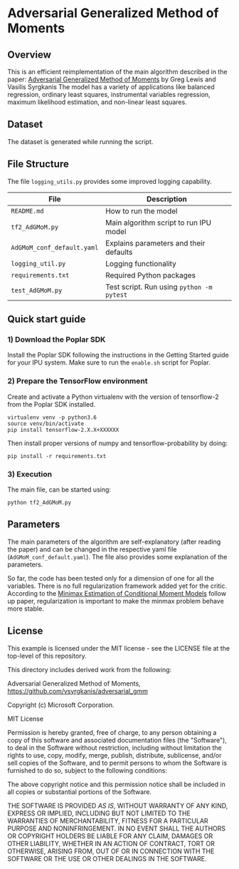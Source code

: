 # Adversarial Generalized Method of Moments

## Overview

This is an efficient reimplementation of the main algorithm 
described in the paper:
[Adversarial Generalized Method of Moments](https://arxiv.org/abs/1803.07164) 
by Greg Lewis and Vasilis Syrgkanis
The model has a variety of applications like balanced regression,
ordinary least squares, instrumental variables regression, 
maximum likelihood estimation, and non-linear least squares.


## Dataset

The dataset is generated while running the script.

## File Structure

The file `logging_utils.py` provides some improved logging capability.

| File                         | Description                                |
| ---------------------------- | ------------------------------------------ |
| `README.md`                  | How to run the model                       |
| `tf2_AdGMoM.py`              | Main algorithm script to run IPU model     |
| `AdGMoM_conf_default.yaml`   | Explains parameters and their defaults     |
| `logging_util.py`            | Logging functionality                      |
| `requirements.txt`           | Required Python packages                   |
| `test_AdGMoM.py`             | Test script. Run using `python -m pytest`  |


## Quick start guide

### 1) Download the Poplar SDK

Install the Poplar SDK following the instructions 
in the Getting Started guide for your IPU system.
Make sure to run the `enable.sh` script for Poplar.

### 2) Prepare the TensorFlow environment
 
Create and activate a Python virtualenv with the version of tensorflow-2 from
the Poplar SDK installed.
```
virtualenv venv -p python3.6
source venv/bin/activate
pip install tensorflow-2.X.X+XXXXXX
```
Then install proper versions of numpy and tensorflow-probability by doing:
```
pip install -r requirements.txt
```

### 3) Execution

The main file, can be started using:

```
python tf2_AdGMoM.py
``` 

## Parameters

The main parameters of the algorithm are self-explanatory 
(after reading the paper) and can be changed
in the respective yaml file (`AdGMoM_conf_default.yaml`).
The file also provides some explanation of the parameters.

So far, the code has been tested only for a dimension of one 
for all the variables.
There is no full regularization framework added yet for the critic.
According to the 
[Minimax Estimation of Conditional Moment Models](https://arxiv.org/abs/2006.07201) 
follow up paper, regularization is important
to make the minmax problem behave more stable.

## License

This example is licensed under the MIT license - see the LICENSE file 
at the top-level of this repository.

This directory includes derived work from the following:

Adversarial Generalized Method of Moments, https://github.com/vsyrgkanis/adversarial_gmm

Copyright (c) Microsoft Corporation.

MIT License

Permission is hereby granted, free of charge, to any person obtaining a copy
of this software and associated documentation files (the "Software"), to deal
in the Software without restriction, including without limitation the rights
to use, copy, modify, merge, publish, distribute, sublicense, and/or sell
copies of the Software, and to permit persons to whom the Software is
furnished to do so, subject to the following conditions:

The above copyright notice and this permission notice shall be included in all
copies or substantial portions of the Software.

THE SOFTWARE IS PROVIDED *AS IS*, WITHOUT WARRANTY OF ANY KIND, EXPRESS OR
IMPLIED, INCLUDING BUT NOT LIMITED TO THE WARRANTIES OF MERCHANTABILITY,
FITNESS FOR A PARTICULAR PURPOSE AND NONINFRINGEMENT. IN NO EVENT SHALL THE
AUTHORS OR COPYRIGHT HOLDERS BE LIABLE FOR ANY CLAIM, DAMAGES OR OTHER
LIABILITY, WHETHER IN AN ACTION OF CONTRACT, TORT OR OTHERWISE, ARISING FROM,
OUT OF OR IN CONNECTION WITH THE SOFTWARE OR THE USE OR OTHER DEALINGS IN THE
SOFTWARE.

